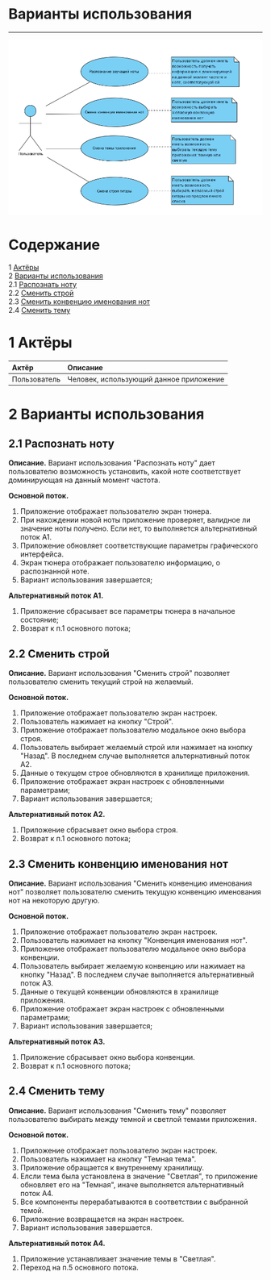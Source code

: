 ﻿# Варианты использования
---

![Диаграмма Варианты использования](https://github.com/NasterVill/LightningTunerV2/blob/master/Documents/Diagrams/Use%20Case%20Diagram.PNG)

# Содержание
1 [Актёры](#1) <br>
2 [Варианты использования](#2) <br>
  2.1 [Распознать ноту](#2.1) <br>
  2.2 [Сменить строй](#2.2) <br>
  2.3 [Сменить конвенцию именования нот](#2.3) <br>
  2.4 [Сменить тему](#2.4) <br>
  
<a name="1"/>

# 1 Актёры

| Актёр | Описание |
|:--|:--|
| Пользователь | Человек, использующий данное приложение |

<a name="2"/>

# 2 Варианты использования

<a name="2.1"/>

## 2.1 Распознать ноту

**Описание.** Вариант использования "Распознать ноту" дает пользователю возможность установить, какой ноте соответствует доминирующая на данный момент частота.

**Основной поток.**
1. Приложение отображает пользователю экран тюнера.
2. При нахождении новой ноты приложение проверяет, валидное ли значение ноты получено. Если нет, то выполняется альтернативный поток А1.
3. Приложение обновляет соответствующие параметры графического интерфейса.
4. Экран тюнера отображает пользователю информацию, о распознанной ноте.
5. Вариант использования завершается;

**Альтернативный поток А1.**
1. Приложение сбрасывает все параметры тюнера в начальное состояние;
2. Возврат к п.1 основного потока;

<a name="2.2"/>

## 2.2 Сменить строй

**Описание.** Вариант использования "Сменить строй" позволяет пользователю сменить текущий строй на желаемый.

**Основной поток.**
1. Приложение отображает пользователю экран настроек.
2. Пользователь нажимает на кнопку "Строй".
3. Приложение отображает пользователю модальное окно выбора строя.
4. Пользователь выбирает желаемый строй или нажимает на кнопку "Назад". В последнем случае выполняется альтернативный поток А2.
5. Данные о текущем строе обновляются в хранилище приложения.
6. Приложение отображает экран настроек с обновленными параметрами;
7. Вариант использования завершается;

**Альтернативный поток А2.**
1. Приложение сбрасывает окно выбора строя.
2. Возврат к п.1 основного потока;

<a name="2.3"/>

## 2.3 Сменить конвенцию именования нот

**Описание.** Вариант использования "Сменить конвенцию именования нот" позволяет пользователю сменить текущую конвенцию именования нот на некоторую другую.

**Основной поток.**
1. Приложение отображает пользователю экран настроек.
2. Пользователь нажимает на кнопку "Конвенция именования нот".
3. Приложение отображает пользователю модальное окно выбора конвенции.
4. Пользователь выбирает желаемую конвенцию или нажимает на кнопку "Назад". В последнем случае выполняется альтернативный поток А3.
5. Данные о текущей конвенции обновляются в хранилище приложения.
6. Приложение отображает экран настроек с обновленными параметрами;
7. Вариант использования завершается;

**Альтернативный поток А3.**
1. Приложение сбрасывает окно выбора конвенции.
2. Возврат к п.1 основного потока;

<a name="2.4"/>

## 2.4 Сменить тему

**Описание.** Вариант использования "Сменить тему" позволяет пользователю выбирать между темной и светлой темами приложения.

**Основной поток.**
1. Приложение отображает пользователю экран настроек.
2. Пользователь нажимает на кнопку "Темная тема".
3. Приложение обращается к внутреннему хранилищу.
4. Елсли тема была установлена в значение "Светлая", то приложение обновляет его на "Темная", иначе выполняется альтернативный поток А4.
5. Все компоненты перерабатываются в соответствии с выбранной темой.
6. Приложение возвращается на экран настроек.
7. Вариант использования завершается.

**Альтернативный поток А4.**
1. Приложение устанавливает значение темы в "Светлая".
2. Переход на п.5 основного потока.